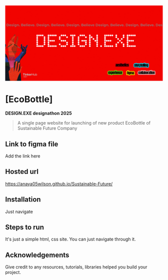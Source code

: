 ![Untitled-3](design.png)
# **[EcoBottle]**


**DESIGN.EXE designathon 2025**

> A single page website for launching of new product EcoBottle of Sustainable Future Company


## **Link to figma file**
Add the link here

## **Hosted url**
https://anaya05wilson.github.io/Sustainable-Future/

## **Installation**
Just navigate

## **Steps to run**  
It's just a simple html, css site. You can just navigate through it.

## **Acknowledgements**
Give credit to any resources, tutorials, libraries helped you build your project.


